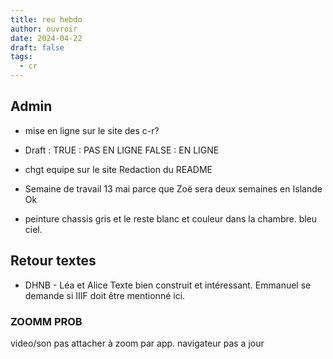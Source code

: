 ```yaml
---
title: reu hebdo
author: ouvroir
date: 2024-04-22
draft: false
tags:
  - cr
---
```


## Admin

- mise en ligne sur le site des c-r?
- Draft :
  TRUE : PAS EN LIGNE
  FALSE : EN LIGNE

- chgt equipe sur le site
  Redaction du README

- Semaine de travail 13 mai parce que Zoë sera deux semaines en Islande
  Ok

- peinture
  chassis gris
  et le reste blanc et couleur dans la chambre. bleu ciel.

## Retour textes

- DHNB - Léa et Alice
  Texte bien construit et intéressant. Emmanuel se demande si IIIF doit être mentionné ici.

### ZOOMM PROB

video/son pas attacher à zoom par app.
navigateur pas a jour
